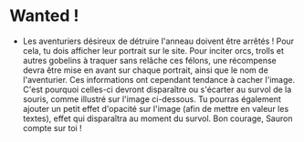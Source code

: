 # Wanted !

* Les aventuriers désireux de détruire l'anneau doivent être arrêtés ! Pour cela, tu dois afficher leur portrait sur le site. Pour inciter orcs, trolls et autres gobelins à traquer sans relâche ces félons, une récompense devra être mise en avant sur chaque portrait, ainsi que le nom de l'aventurier. Ces informations ont cependant tendance à cacher l'image. C'est pourquoi celles-ci devront disparaître ou s'écarter au survol de la souris, comme illustré sur l'image ci-dessous. Tu pourras également ajouter un petit effet d'opacité sur l'image (afin de mettre en valeur les textes), effet qui disparaîtra au moment du survol. Bon courage, Sauron compte sur toi !